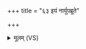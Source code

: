 +++
title = "६३ इयं नार्युपब्रूते"

+++
<details><summary>मूलम् (VS)</summary>

इ॒यं नार्युप॑ब्रूते॒ पूल्या॑न्यावपन्ति॒का।  
दी॒र्घायु॑रस्तु मे॒ पति॒र्जीवा॑ति श॒रदः॑ श॒तम्॥
</details>